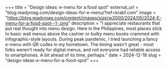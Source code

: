 +++
title = "Design ideas: e-menu for a food spot"
external_url = "blog.readymag.com/design-ideas-for-e-menu/?ref=krabf.com"
image = "https://blog.readymag.com/content/images/size/w2000/2024/05/2024-E-menu-for-a-food-spot--1-.png"
description = "I appreciate restaurants that put real thought into menu design. Here in the Philippines, most places stick to basic wall menus above the cashier or bulky menu books crammed with infographic-style layouts. During peak pandemic, I tried launching a fancy e-menu with QR codes in my hometown. The timing wasn't great - most folks weren't ready for digital menus, and not everyone had reliable access to smartphones. A bit ahead of its time, perhaps."
date = 2024-12-18
slug = "design-ideas-e-menu-for-a-food-spot"
+++ 